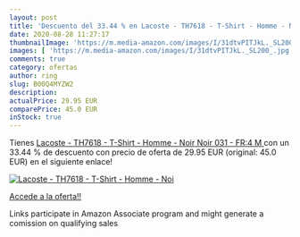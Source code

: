 ```yaml
---
layout: post
title: 'Descuento del 33.44 % en Lacoste - TH7618 - T-Shirt - Homme - Noi'
date: 2020-08-28 11:27:17
thumbnailImage: 'https://m.media-amazon.com/images/I/31dtvPITJkL._SL200_.jpg'
images: [ 'https://m.media-amazon.com/images/I/31dtvPITJkL._SL200_.jpg' ]
comments: true
category: ofertas
author: ring
slug: B00Q4MYZW2
description:
actualPrice: 29.95 EUR
comparePrice: 45.0 EUR
inStock: true
---
```


Tienes [Lacoste - TH7618 - T-Shirt - Homme - Noir  Noir 031  - FR:4  M ](https://www.amazon.fr/dp/B00Q4MYZW2/?tag=tolees0d-21) con un 33.44 % de descuento con precio de oferta de 29.95 EUR (original: 45.0 EUR) en el siguiente enlace!

[![Lacoste - TH7618 - T-Shirt - Homme - Noi](https://m.media-amazon.com/images/I/31dtvPITJkL._SL200_.jpg)](https://www.amazon.fr/dp/B00Q4MYZW2/?tag=tolees0d-21)

[Accede a la oferta!!](https://www.amazon.fr/dp/B00Q4MYZW2/?tag=tolees0d-21)

Links participate in Amazon Associate program and might generate a comission on qualifying sales


